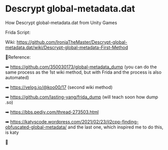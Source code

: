 # Descrypt global-metadata.dat
How Descrypt global-metadata.dat from Unity Games

Frida Script:











Wiki: https://github.com/IroniaTheMaster/Descrypt-global-metadata.dat/wiki/Descrypt-global-metadata-First-Method

🌟Reference:

➡ https://github.com/350030173/global-metadata_dump (you can do the same process as the 1st wiki method, but with Frida and the process is also automated)

➡ https://velog.io/@koo00/17 (second wiki method)

➡ https://github.com/lasting-yang/frida_dump (will teach soon how dump .so)

➡ https://bbs.pediy.com/thread-273503.html

➡ https://katyscode.wordpress.com/2021/02/23/il2cpp-finding-obfuscated-global-metadata/ and the last one, which inspired me to do this, is katy

🌟
